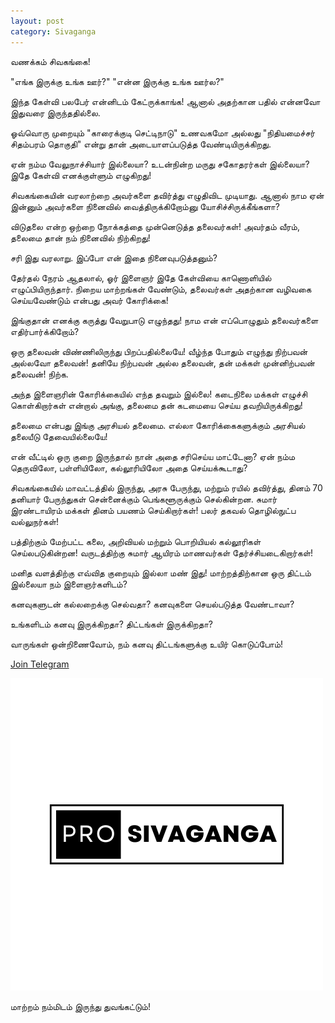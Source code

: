 ```yaml
---
layout: post
category: Sivaganga
---
```


வணக்கம் சிவகங்கை!

"எங்க இருக்கு உங்க ஊர்?" 
"என்ன இருக்கு உங்க ஊர்ல?" 

இந்த கேள்வி பலபேர் என்னிடம் கேட்ருக்காங்க! 
ஆனால் அதற்கான பதில் என்னவோ இதுவரை இருந்ததில்லை.

ஓவ்வொரு முறையும் "காரைக்குடி செட்டிநாடு" உணவகமோ அல்லது
"நிதியமைச்சர் சிதம்பரம் தொகுதி" என்று தான் அடையாளப்படுத்த வேண்டியிருக்கிறது.

ஏன் நம்ம வேலுநாச்சியார் இல்லையா? 
உடன்நின்ற மருது சகோதரர்கள் இல்லையா?
இதே கேள்வி எனக்குள்ளும் எழுகிறது! 

சிவகங்கையின் வரலாற்றை அவர்களை தவிர்த்து எழுதிவிட முடியாது.
ஆனால் நாம ஏன் இன்னும் அவர்களை நினைவில் வைத்திருக்கிறோம்னு யோசிச்சிருக்கீங்களா?

விடுதலை என்ற ஒற்றை நோக்கத்தை முன்னெடுத்த தலைவர்கள்!
அவர்தம் வீரம், தலைமை தான் நம் நினைவில் நிற்கிறது!

சரி இது வரலாறு. இப்போ என் இதை நினைவுபடுத்தனும்?

தேர்தல் நேரம் ஆதலால், ஓர் இளைஞர் இதே கேள்வியை காணொளியில் எழுப்பியிருந்தார்.
நிறைய மாற்றங்கள் வேண்டும், தலைவர்கள் அதற்கான வழிவகை செய்யவேண்டும் 
என்பது அவர் கோரிக்கை!

இங்குதான் எனக்கு கருத்து வேறுபாடு எழுந்தது!
நாம என் எப்பொழுதும் தலைவர்களை எதிர்பார்க்கிறோம்?

ஒரு தலைவன் விண்ணிலிருந்து பிறப்பதில்லையே! 
வீழ்ந்த போதும் எழுந்து நிற்பவன் அல்லவோ தலைவன்!
தனியே நிற்பவன் அல்ல தலைவன், 
தன் மக்கள் முன்னிற்பவன் தலைவன்!
நிற்க.

அந்த இளைஞரின் கோரிக்கையில் எந்த தவறும் இல்லை!
கடைநிலை மக்கள் எழுச்சி கொள்கிறார்கள் என்றால் அங்கு,
தலைமை தன் கடமையை செய்ய தவறியிருக்கிறது!

தலைமை என்பது இங்கு அரசியல் தலைமை.
எல்லா கோரிக்கைகளுக்கும் அரசியல் தலையீடு தேவையில்லையே!

என் வீட்டில் ஒரு குறை இருந்தால் நான் அதை சரிசெய்ய மாட்டேனா?
ஏன் நம்ம தெருவிலோ, பள்ளியிலோ, கல்லூரியிலோ அதை செய்யக்கூடாது?

சிவகங்கையில் மாவட்டத்தில் இருந்து, அரசு பேருந்து, மற்றும் ரயில் தவிர்த்து,
தினம் 70 தனியார் பேருந்துகள் சென்னைக்கும் பெங்களூருக்கும் செல்கின்றன.
சுமார் இரண்டாயிரம் மக்கள் தினம் பயணம் செய்கிறார்கள்!
பலர் தகவல் தொழில்நுட்ப வல்லுநர்கள்!

பத்திற்கும் மேற்பட்ட கலை, அறிவியல் மற்றும் பொறியியல் கல்லூரிகள் செய்லபடுகின்றன!
வருடத்திற்கு சுமார் ஆயிரம் மாணவர்கள் தேர்ச்சியடைகிறார்கள்!

மனித வளத்திற்கு எவ்வித குறையும் இல்லா மண் இது!
மாற்றத்திற்கான ஒரு திட்டம் இல்லையா நம் இளைஞர்களிடம்?

கனவுகளுடன் கல்லறைக்கு செல்வதா?
கனவுகளை செயல்படுத்த வேண்டாவா?

உங்களிடம் கனவு இருக்கிறதா?
திட்டங்கள் இருக்கிறதா?

வாருங்கள் ஒன்றிணைவோம், 
நம் கனவு திட்டங்களுக்கு உயிர் கொடுப்போம்!

[Join Telegram](https://t.me/+avpDNJ-CHWxiYWY1)

![Project Sivaganga](https://raw.githubusercontent.com/VallarasuS/Vallarasu.in/master/docs/_screenshots/Pro-Sivaganga.png)

மாற்றம் நம்மிடம் இருந்து துவங்கட்டும்!